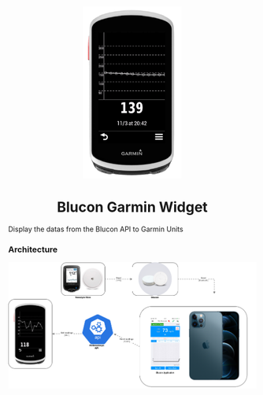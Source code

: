
<div align="center">
	<img src="docs/actual.png" alt="actual logo" width="200"/>
	<br>
	<h1>Blucon Garmin Widget</h1>

</div>

Display the datas from the Blucon API to Garmin Units

### Architecture 
<img src="docs/architecture.png" />



